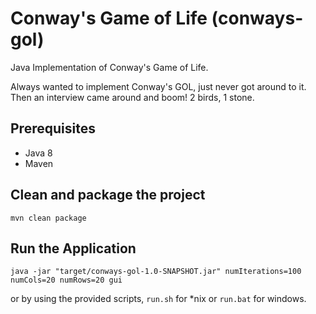 # Conway's Game of Life (conways-gol)

Java Implementation of Conway's Game of Life.

Always wanted to implement Conway's GOL, just never got around to it. Then an interview
came around and boom! 2 birds, 1 stone.

## Prerequisites

* Java 8
* Maven

## Clean and package the project

```
mvn clean package
```

## Run the Application

```
java -jar "target/conways-gol-1.0-SNAPSHOT.jar" numIterations=100 numCols=20 numRows=20 gui
```

or by using the provided scripts, `run.sh` for *nix or `run.bat` for windows.